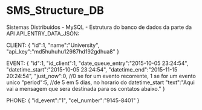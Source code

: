# SMS_Structure_DB
Sistemas Distribuídos - MySQL - Estrutura do banco de dados da parte da API
API_ENTRY_DATA_JSON:


CLIENT:
{
	"id":1,
	"name":"University",
	"api_key":"md5huhuhu12987hd192gdhua8"
}

EVENT:
{
	"id":1,
	"id_client":1,
	"date_queue_entry":"2015-10-05 23:24:54",
	"datetime_start":"2015-10-05 23:24:54",
	"datetime_end":"2015-11-15 20:24:54",
	"just_now":0, //0 se for um evento recorrente, 1 se for um evento unico
	"period":5, //de 5 em 5 dias, no horario do datetime_start
	"text":"Aqui vai a mensagem que sera destinada para os contatos abaixo."
}

PHONE:
{
	"id_event":"1",
	"cel_number":"9145-8401"
}
